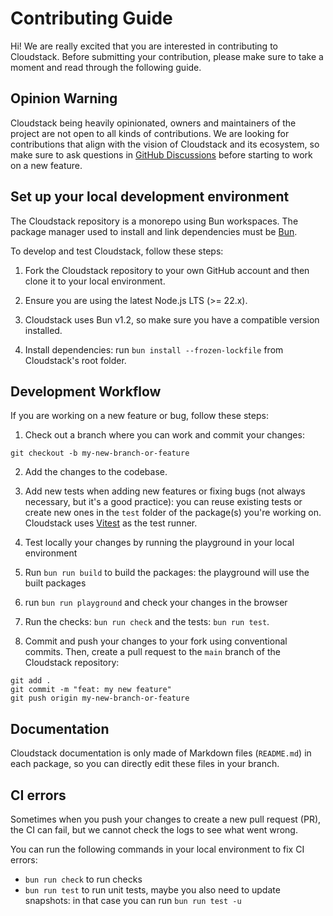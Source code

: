 # Contributing Guide

Hi! We are really excited that you are interested in contributing to Cloudstack. Before submitting your contribution, please make sure to take a moment and read through the following guide.

## Opinion Warning

Cloudstack being heavily opinionated, owners and maintainers of the project are not open to all kinds of contributions. We are looking for contributions that align with the vision of Cloudstack and its ecosystem, so make sure to ask questions in [GitHub Discussions](https://github.com/kevinmarrec/cloudstack/discussions) before starting to work on a new feature.

## Set up your local development environment

The Cloudstack repository is a monorepo using Bun workspaces. The package manager used to install and link dependencies must be [Bun](https://bun.sh).

To develop and test Cloudstack, follow these steps:

1. Fork the Cloudstack repository to your own GitHub account and then clone it to your local environment.

2. Ensure you are using the latest Node.js LTS (>= 22.x).

3. Cloudstack uses Bun v1.2, so make sure you have a compatible version installed.

4. Install dependencies: run `bun install --frozen-lockfile` from Cloudstack's root folder.

## Development Workflow

If you are working on a new feature or bug, follow these steps:

1. Check out a branch where you can work and commit your changes:

```shell
git checkout -b my-new-branch-or-feature
```

2. Add the changes to the codebase.

3. Add new tests when adding new features or fixing bugs (not always necessary, but it's a good practice): you can reuse existing tests or create new ones in the `test` folder of the package(s) you're working on. Cloudstack uses [Vitest](https://vitest.dev) as the test runner.

4. Test locally your changes by running the playground in your local environment

5. Run `bun run build` to build the packages: the playground will use the built packages

6. run `bun run playground` and check your changes in the browser

7. Run the checks: `bun run check` and the tests: `bun run test`.

8. Commit and push your changes to your fork using conventional commits. Then, create a pull request to the `main` branch of the Cloudstack repository:

```shell
git add .
git commit -m "feat: my new feature"
git push origin my-new-branch-or-feature
```

## Documentation

Cloudstack documentation is only made of Markdown files (`README.md`) in each package, so you can directly edit these files in your branch.

## CI errors

Sometimes when you push your changes to create a new pull request (PR), the CI can fail, but we cannot check the logs to see what went wrong.

You can run the following commands in your local environment to fix CI errors:

- `bun run check` to run checks
- `bun run test` to run unit tests, maybe you also need to update snapshots: in that case you can run `bun run test -u`
